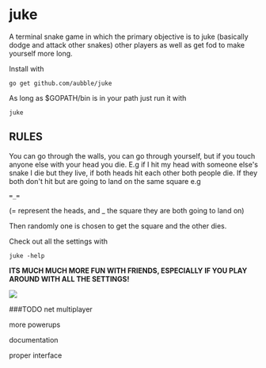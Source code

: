 # juke
A terminal snake game in which the primary objective is to juke (basically dodge and attack other snakes) other players as well as get fod to make yourself more long.

Install with

	go get github.com/aubble/juke

As long as $GOPATH/bin is in your path just run it with

	juke

## RULES

You can go through the walls, you can go through yourself, but if you touch anyone else with your head you die. E.g if I hit my head with someone else's snake I die but they live, if both heads hit each other both people die. If they both don't hit but are going to land on the same square e.g

    =_=

(= represent the heads, and _ the square they are both going to land on)

Then randomly one is chosen to get the square and the other dies.

Check out all the settings with

	juke -help

**ITS MUCH MUCH MORE FUN WITH FRIENDS, ESPECIALLY IF YOU PLAY AROUND WITH ALL THE SETTINGS!**

<img src="https://raw.githubusercontent.com/nhooyr/juke/master/screenshot.png" border="0">

###TODO
net multiplayer

more powerups

documentation

proper interface
